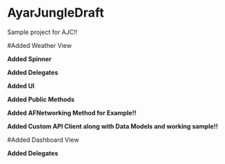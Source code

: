 # AyarJungleDraft

Sample project for AJC!!


#Added Weather View

**Added Spinner**

**Added Delegates**

**Added UI**

**Added Public Methods**

**Added AFNetworking Method for Example!!**

**Added Custom API Client along with Data Models and working sample!!**

#Added Dashboard View 

**Added Delegates**
